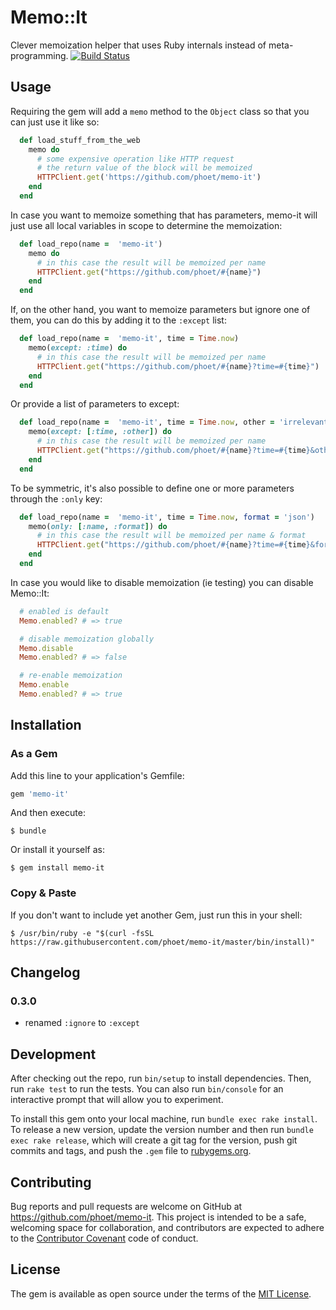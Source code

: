 # Memo::It

Clever memoization helper that uses Ruby internals instead of meta-programming. [![Build Status](https://travis-ci.org/phoet/memo-it.svg?branch=master)](https://travis-ci.org/phoet/memo-it)

## Usage

Requiring the gem will add a `memo` method to the `Object` class so that you can just use it like so:

```ruby
  def load_stuff_from_the_web
    memo do
      # some expensive operation like HTTP request
      # the return value of the block will be memoized
      HTTPClient.get('https://github.com/phoet/memo-it')
    end
  end
```

In case you want to memoize something that has parameters, memo-it will just use all local variables in scope to determine the memoization:

```ruby
  def load_repo(name =  'memo-it')
    memo do
      # in this case the result will be memoized per name
      HTTPClient.get("https://github.com/phoet/#{name}")
    end
  end
```

If, on the other hand, you want to memoize parameters but ignore one of them,
you can do this by adding it to the `:except` list:

```ruby
  def load_repo(name =  'memo-it', time = Time.now)
    memo(except: :time) do
      # in this case the result will be memoized per name
      HTTPClient.get("https://github.com/phoet/#{name}?time=#{time}")
    end
  end
```

Or provide a list of parameters to except:

```ruby
  def load_repo(name =  'memo-it', time = Time.now, other = 'irrelevant')
    memo(except: [:time, :other]) do
      # in this case the result will be memoized per name
      HTTPClient.get("https://github.com/phoet/#{name}?time=#{time}&other=#{other}")
    end
  end
```

To be symmetric, it's also possible to define one or more parameters through the `:only` key:

```ruby
  def load_repo(name =  'memo-it', time = Time.now, format = 'json')
    memo(only: [:name, :format]) do
      # in this case the result will be memoized per name & format
      HTTPClient.get("https://github.com/phoet/#{name}?time=#{time}&format=#{format}")
    end
  end
```

In case you would like to disable memoization (ie testing) you can disable Memo::It:

```ruby
  # enabled is default
  Memo.enabled? # => true

  # disable memoization globally
  Memo.disable
  Memo.enabled? # => false

  # re-enable memoization
  Memo.enable
  Memo.enabled? # => true
```

## Installation

### As a Gem

Add this line to your application's Gemfile:

```ruby
gem 'memo-it'
```

And then execute:

    $ bundle

Or install it yourself as:

    $ gem install memo-it

### Copy & Paste

If you don't want to include yet another Gem, just run this in your shell:

    $ /usr/bin/ruby -e "$(curl -fsSL https://raw.githubusercontent.com/phoet/memo-it/master/bin/install)"

## Changelog

### 0.3.0

*  renamed `:ignore` to `:except`

## Development

After checking out the repo, run `bin/setup` to install dependencies. Then, run `rake test` to run the tests. You can also run `bin/console` for an interactive prompt that will allow you to experiment.

To install this gem onto your local machine, run `bundle exec rake install`. To release a new version, update the version number and then run `bundle exec rake release`, which will create a git tag for the version, push git commits and tags, and push the `.gem` file to [rubygems.org](https://rubygems.org).

## Contributing

Bug reports and pull requests are welcome on GitHub at https://github.com/phoet/memo-it. This project is intended to be a safe, welcoming space for collaboration, and contributors are expected to adhere to the [Contributor Covenant](http://contributor-covenant.org) code of conduct.


## License

The gem is available as open source under the terms of the [MIT License](http://opensource.org/licenses/MIT).
